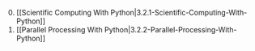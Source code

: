 0. [[Scientific Computing With Python|3.2.1-Scientific-Computing-With-Python]]
0. [[Parallel Processing With Python|3.2.2-Parallel-Processing-With-Python]]
